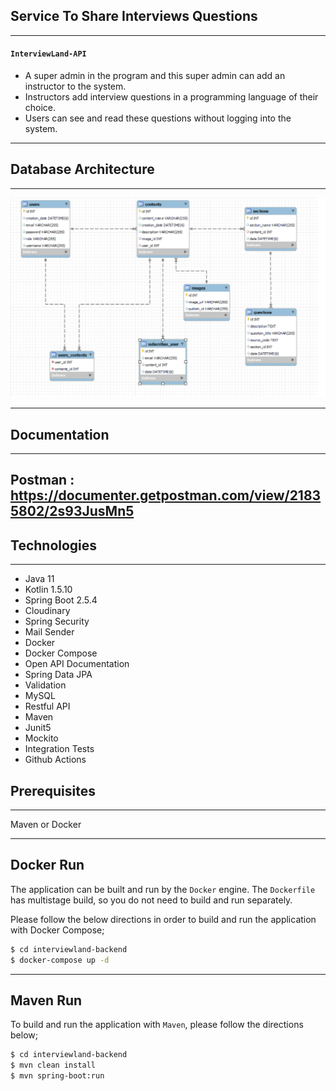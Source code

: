 

## Service To Share Interviews Questions

---

#### `InterviewLand-API`
* A super admin in the program and this super admin can add an instructor to the system.
* Instructors add interview questions in a programming language of their choice.
* Users can see and read these questions without logging into the system.

---


## Database Architecture

---

![img.png](img.png)

---

## Documentation

---


Postman :
https://documenter.getpostman.com/view/21835802/2s93JusMn5
---

## Technologies

---
- Java 11
- Kotlin 1.5.10 
- Spring Boot 2.5.4
- Cloudinary
- Spring Security
- Mail Sender
- Docker
- Docker Compose
- Open API Documentation
- Spring Data JPA
- Validation
- MySQL
- Restful API
- Maven
- Junit5
- Mockito
- Integration Tests
- Github Actions




## Prerequisites

---
Maven or Docker

---

## Docker Run
The application can be built and run by the `Docker` engine. The `Dockerfile` has multistage build, so you do not need to build and run separately.

Please follow the below directions in order to build and run the application with Docker Compose;

```sh
$ cd interviewland-backend
$ docker-compose up -d
```



---
## Maven Run
To build and run the application with `Maven`, please follow the directions below;

```sh
$ cd interviewland-backend
$ mvn clean install
$ mvn spring-boot:run
```
